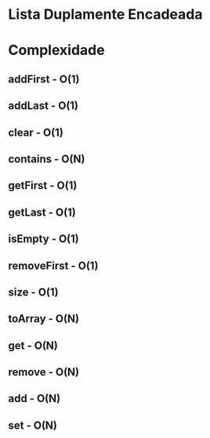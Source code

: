 # Lista Duplamente Encadeada


# Complexidade

## addFirst - O(1)
## addLast - O(1)
## clear - O(1)
## contains - O(N)
## getFirst - O(1)
## getLast - O(1)
## isEmpty - O(1)
## removeFirst - O(1)
## size - O(1)
## toArray - O(N)
## get - O(N)
## remove - O(N)
## add - O(N)
## set - O(N)
